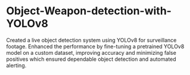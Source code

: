 # Object-Weapon-detection-with-YOLOv8
Created a live object detection system using YOLOv8 for surveillance footage. Enhanced the performance by fine-tuning a pretrained YOLOv8 model on a custom dataset, improving accuracy and minimizing false positives which ensured dependable object detection and automated alerting.
